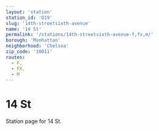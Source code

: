 ```yaml
---
layout: 'station'
station_id: 'D19'
slug: '14th-streetsixth-avenue'
name: '14 St'
permalink: '/stations/14th-streetsixth-avenue-f,fx,m/'
borough: 'Manhattan'
neighborhood: 'Chelsea'
zip_code: '10011'
routes:
  - F,
  - FX,
  - M
---
```

# 14 St

Station page for 14 St.
